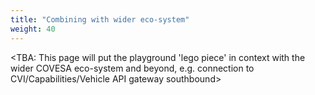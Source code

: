 ```yaml
---
title: "Combining with wider eco-system"
weight: 40
---
```


\<TBA: This page will put the playground 'lego piece' in context with the wider COVESA eco-system and beyond, e.g. connection to CVI/Capabilities/Vehicle API gateway southbound\>